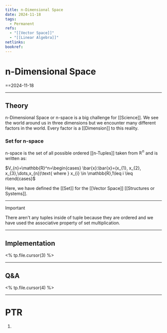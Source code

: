 ```yaml
---
title: n-Dimensional Space
date: 2024-11-18
tags:
  - Permanent
refs:
  - "[[Vector Space]]"
  - "[[Linear Algebra]]"
netlinks: 
bookref:
---
```

# n-Dimensional Space
==2024-11-18

---
## Theory
n-Dimensional Space or n-space is a big challenge for [[Science]].
We see the world around us in three dimensions but we encounter many different factors in the world. Every factor is a [[Dimension]] to this reality.

### Set for n-space

n-space is the set of all possible ordered [[n-Tuples]] taken from $\mathbb{R}^n$ and is written as:

$V_{n}=\mathbb{R}^n=\begin{cases} \bar{x}:\bar{x}=(x_{1}, x_{2}, x_{3},\dots,x_{n})\text{ where } x_{i} \in \mathbb{R},1\leq i \leq n\end{cases}$

Here, we have defined the [[Set]] for the [[Vector Space]] [[Structures or Systems]].

---

> [!important]
>There aren't any tuples inside of tuple because they are ordered and
>we have used the associative property of set multiplication.

---

## Implementation
<% tp.file.cursor(3) %>



---
## Q&A
<% tp.file.cursor(4) %>



---
# PTR

1. 